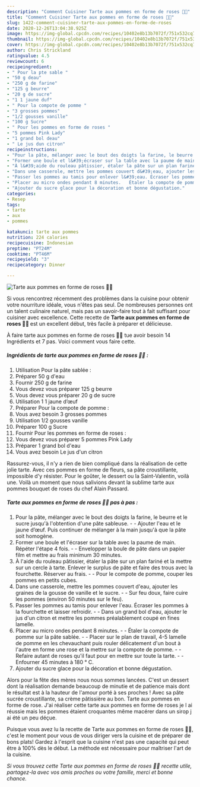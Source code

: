 ```yaml
---
description: "Comment Cuisiner Tarte aux pommes en forme de roses 🌹🍎"
title: "Comment Cuisiner Tarte aux pommes en forme de roses 🌹🍎"
slug: 1422-comment-cuisiner-tarte-aux-pommes-en-forme-de-roses
date: 2020-12-26T13:04:38.925Z
image: https://img-global.cpcdn.com/recipes/10402e8b13b7072f/751x532cq70/tarte-aux-pommes-en-forme-de-roses-🌹🍎-photo-principale-de-la-recette.jpg
thumbnail: https://img-global.cpcdn.com/recipes/10402e8b13b7072f/751x532cq70/tarte-aux-pommes-en-forme-de-roses-🌹🍎-photo-principale-de-la-recette.jpg
cover: https://img-global.cpcdn.com/recipes/10402e8b13b7072f/751x532cq70/tarte-aux-pommes-en-forme-de-roses-🌹🍎-photo-principale-de-la-recette.jpg
author: Chris Strickland
ratingvalue: 4.5
reviewcount: 6
recipeingredient:
- " Pour la pte sable "
- "50 g deau"
- "250 g de farine"
- "125 g beurre"
- "20 g de sucre"
- "1 1 jaune duf"
- " Pour la compote de pomme "
- "3 grosses pommes"
- "1/2 gousses vanille"
- "100 g Sucre"
- " Pour les pommes en forme de roses "
- "5 pommes Pink Lady"
- "1 grand bol deau"
- " Le jus dun citron"
recipeinstructions:
- "Pour la pâte, mélanger avec le bout des doigts la farine, le beurre et le sucre jusqu&#39;à l&#39;obtention d&#39;une pâte sableuse.  Ajouter l&#39;eau et le jaune d’œuf. Puis continuer de mélanger à la main jusqu&#39;à que la pâte soit homogène."
- "Former une boule et l&#39;écraser sur la table avec la paume de main. Répéter l&#39;étape 4 fois.  Envelopper la boule de pâte dans un papier film et mettre au frais minimum 30 minutes."
- "À l&#39;aide du rouleau pâtissier, étaler la pâte sur un plan fariné et la mettre sur un cercle à tarte. Enlever le surplus de pâte et faire des trous avec la fourchette. Réserver au frais.   Pour le compote de pomme, couper les pommes en petits cubes."
- "Dans une casserole, mettre les pommes couvert d&#39;eau, ajouter les graines de la gousse de vanille et le sucre.   Sur feu doux, faire cuire les pommes (environ 50 minutes sur le feu)."
- "Passer les pommes au tamis pour enlever l&#39;eau. Écraser les pommes à la fourchette et laisser refroidir.   Dans un grand bol d&#39;eau, ajouter le jus d&#39;un citron et mettre les pommes préalablement coupé en fines lamelle."
- "Placer au micro ondes pendant 8 minutes.   Étaler la compote de pomme sur la pâte sablée.   Placer sur le plan de travail, 4-5 lamelle de pomme en les chevauchant puis rouler délicatement d&#39;un bout à l&#39;autre en forme une rose et la mettre sur la compote de pomme.   Refaire autant de roses qu&#39;il faut pour en mettre sur toute la tarte.   Enfourner 45 minutes à 180 ° C."
- "Ajouter du sucre glace pour la décoration et bonne dégustation."
categories:
- Resep
tags:
- tarte
- aux
- pommes

katakunci: tarte aux pommes 
nutrition: 224 calories
recipecuisine: Indonesian
preptime: "PT24M"
cooktime: "PT46M"
recipeyield: "3"
recipecategory: Dinner

---
```



![Tarte aux pommes en forme de roses 🌹🍎](https://img-global.cpcdn.com/recipes/10402e8b13b7072f/751x532cq70/tarte-aux-pommes-en-forme-de-roses-🌹🍎-photo-principale-de-la-recette.jpg)

Si vous rencontrez récemment des problèmes dans la cuisine pour obtenir votre nourriture idéale, vous n'êtes pas seul. De nombreuses personnes ont un talent culinaire naturel, mais pas un savoir-faire tout à fait suffisant pour cuisiner avec excellence. Cette recette de <strong> Tarte aux pommes en forme de roses 🌹🍎 </strong> est un excellent début, très facile à préparer et délicieuse.

<!--inarticleads1-->

À faire tarte aux pommes en forme de roses 🌹🍎 tue avoir besoin 14 Ingrédients et 7 pas. Voici comment vous faire cette.

##### Ingrédients de tarte aux pommes en forme de roses 🌹🍎 :

1. Utilisation  Pour la pâte sablée :
1. Préparer 50 g d&#39;eau
1. Fournir 250 g de farine
1. Vous devez vous préparer 125 g beurre
1. Vous devez vous préparer 20 g de sucre
1. Utilisation 1 1 jaune d’œuf
1. Préparer  Pour la compote de pomme :
1. Vous avez besoin 3 grosses pommes
1. Utilisation 1/2 gousses vanille
1. Préparer 100 g Sucre
1. Fournir  Pour les pommes en forme de roses :
1. Vous devez vous préparer 5 pommes Pink Lady
1. Préparer 1 grand bol d&#39;eau
1. Vous avez besoin  Le jus d&#39;un citron


Rassurez-vous, il n&#39;y a rien de bien compliqué dans la réalisation de cette jolie tarte. Avec ces pommes en forme de fleurs, sa pâte croustillante, impossible d&#39;y résister. Pour le goûter, le dessert ou la Saint-Valentin, voilà une. Voilà un moment que nous salivions devant la sublime tarte aux pommes bouquet de roses du chef Alain Passard. 

<!--inarticleads2-->

##### Tarte aux pommes en forme de roses 🌹🍎 pas à pas :

1. Pour la pâte, mélanger avec le bout des doigts la farine, le beurre et le sucre jusqu&#39;à l&#39;obtention d&#39;une pâte sableuse. -  - Ajouter l&#39;eau et le jaune d’œuf. Puis continuer de mélanger à la main jusqu&#39;à que la pâte soit homogène.
1. Former une boule et l&#39;écraser sur la table avec la paume de main. Répéter l&#39;étape 4 fois. -  - Envelopper la boule de pâte dans un papier film et mettre au frais minimum 30 minutes.
1. À l&#39;aide du rouleau pâtissier, étaler la pâte sur un plan fariné et la mettre sur un cercle à tarte. Enlever le surplus de pâte et faire des trous avec la fourchette. Réserver au frais.  -  - Pour le compote de pomme, couper les pommes en petits cubes.
1. Dans une casserole, mettre les pommes couvert d&#39;eau, ajouter les graines de la gousse de vanille et le sucre.  -  - Sur feu doux, faire cuire les pommes (environ 50 minutes sur le feu).
1. Passer les pommes au tamis pour enlever l&#39;eau. Écraser les pommes à la fourchette et laisser refroidir.  -  - Dans un grand bol d&#39;eau, ajouter le jus d&#39;un citron et mettre les pommes préalablement coupé en fines lamelle.
1. Placer au micro ondes pendant 8 minutes.  -  - Étaler la compote de pomme sur la pâte sablée.  -  - Placer sur le plan de travail, 4-5 lamelle de pomme en les chevauchant puis rouler délicatement d&#39;un bout à l&#39;autre en forme une rose et la mettre sur la compote de pomme.  -  - Refaire autant de roses qu&#39;il faut pour en mettre sur toute la tarte.  -  - Enfourner 45 minutes à 180 ° C.
1. Ajouter du sucre glace pour la décoration et bonne dégustation.


Alors pour la fête des mères nous nous sommes lancées. C&#39;est un dessert dont la réalisation demande beaucoup de minutie et de patience mais dont le résultat est à la hauteur de l&#39;amour porté à ses proches ! Avec sa pâte sucrée croustillante, sa crème pâtissière au bon. Tarte aux pommes en forme de rose. J&#39;ai réaliser cette tarte aux pommes en forme de roses je l ai réussie mais les pommes étaient croquantes même macérer dans un sirop j ai été un peu déçue. 

<!--inarticleads1-->

<p>
Puisque vous avez lu la recette de Tarte aux pommes en forme de roses 🌹🍎, c'est le moment pour vous de vous diriger vers la cuisine et de préparer de bons plats! Gardez à l'esprit que la cuisine n'est pas une capacité qui peut être à 100% dès le début. La méthode est nécessaire pour maîtriser l'art de la cuisine.
</p>

<p>
<i>Si vous trouvez cette Tarte aux pommes en forme de roses 🌹🍎 recette utile, partagez-la avec vos amis proches ou votre famille, merci et bonne chance.</i>
</p>
